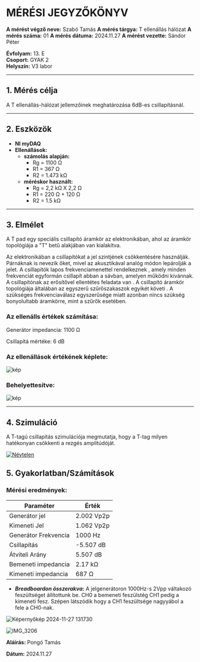 
# MÉRÉSI JEGYZŐKÖNYV

**A mérést végző neve:** Szabó Tamás
**A mérés tárgya:** T ellenállás hálózat
**A mérés száma:**  01
**A mérés dátuma:**  2024.11.27 
**A mérést vezette:** Sándor Péter  

**Évfolyam:** 13. E  
**Csoport:** GYAK 2  
**Helyszín:**   V3 labor

---

## 1. Mérés célja
A T ellenállás-hálózat jellemzőinek meghatározása 6dB-es csillapításnál.

---

## 2. Eszközök 
- **NI myDAQ** 
- **Ellenállások:**
  - **számolás alapján:**
    - Rg = 1100 Ω
    - R1 = 367 Ω
    - R2 = 1.473 kΩ
  - **méréskor használt:**
    - Rg = 2,2 kΩ X 2,2 Ω
    - R1 = 220 Ω + 120 Ω
    - R2 = 1.5 kΩ
---

## 3. Elmélet
A T pad egy speciális csillapító áramkör az elektronikában, ahol az áramkör topológiája a "T" betű alakjában van kialakítva.

Az elektronikában a csillapítókat a jel szintjének csökkentésére használják. Párnáknak is nevezik őket, mivel az akusztikával analóg módon lepárolják a jelet. A csillapítók lapos frekvenciamenettel rendelkeznek , amely minden frekvenciát egyformán csillapít abban a sávban, amelyen működni kívánnak. A csillapítónak az erősítővel ellentétes feladata van . A csillapító áramkör topológiája általában az egyszerű szűrőszakaszok egyikét követi . A szükséges frekvenciaválasz egyszerűsége miatt azonban nincs szükség bonyolultabb áramkörre, mint a szűrők esetében.

<h3>Az ellenálls értékek számítása:</h3>
<p>Generátor impedancia: 1100 Ω</p>
<p>Csillapítá mértéke: 6 dB</p>

<h3>Az ellenállások értékének képlete:</h3>

![kép](https://github.com/user-attachments/assets/6f1eb4c4-6b68-451b-8bc6-b52f0b87d846)

<h3>Behelyettesítve:</h3>

![kép](https://github.com/user-attachments/assets/08469239-b31b-4f84-a100-24f94ad70c49)

---

## 4. Szimuláció
A T-tagú csillapítás szimulációja megmutatja, hogy a T-tag milyen hatékonyan csökkenti a rezgés amplitúdóját.

<a target="blank" href="https://tinyurl.com/27rgeq6c">

![Névtelen](https://github.com/user-attachments/assets/da1cbba4-0042-4df3-a802-c5ea1a689f10)

</a>

## 5. Gyakorlatban/Számítások

<h3>Mérési eredmények:</h3>

| Paraméter           | Érték |
|---------------------|-------|
| Generátor jel       | 2.002 Vp2p |
| Kimeneti Jel        | 1.062 Vp2p |
| Generátor Frekvencia| 1000 Hz |
| Csillapítás         | -5.507 dB |
| Átviteli Arány      | 5.507 dB |
| Bemeneti impedancia | 2.17 kΩ |
| Kimeneti impedancia | 687 Ω |   

- ***Breadboardon összerakva:***
  A jelgenerátoron 1000Hz-s 2Vpp váltakozó feszültséget állítottunk be.
  CH0 a bemeneti feszülstég CH1 pedig a kimeneti fesz. Szépen látszódik hogy a CH1 feszültsége nagyyábol a fele a CH0-nak.

![Képernyőkép 2024-11-27 131730](https://github.com/user-attachments/assets/019d4817-a12e-40f1-b3f7-9943edb8771d)

![IMG_3206](https://github.com/user-attachments/assets/1eca01f4-fcb8-407b-a809-c1fc802ca057)

**Aláírás:** Pongó Tamás

**Dátum:** 2024.11.27
